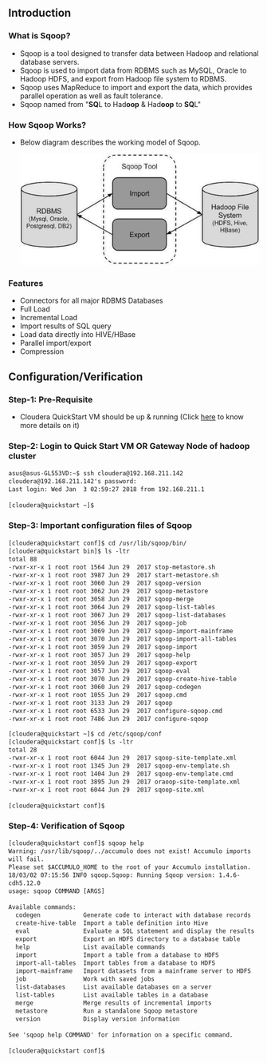 ## Introduction

### What is Sqoop?
* Sqoop is a tool designed to transfer data between Hadoop and relational database servers. 
* Sqoop is used to import data from RDBMS such as MySQL, Oracle to Hadoop HDFS, and export from Hadoop file system to RDBMS.
* Sqoop uses MapReduce to import and export the data, which provides parallel operation as well as fault tolerance.
* Sqoop named from "**SQ**L to Had**oop** & Had**oop** to **SQ**L"

### How Sqoop Works?
* Below diagram describes the working model of Sqoop.
    
  ![Alt text](_images/sqoop_work.jpg?raw=true "Sqoop Working Model")  

### Features
* Connectors for all major RDBMS Databases
* Full Load
* Incremental Load
* Import results of SQL query
* Load data directly into HIVE/HBase
* Parallel import/export
* Compression

## Configuration/Verification

### Step-1: Pre-Requisite
* Cloudera QuickStart VM should be up & running (Click [here](https://github.com/124938/learning-hadoop-vendors/tree/master/cloudera/_1_quickstart_vm/README.md) to know more details on it)
    
### Step-2: Login to Quick Start VM OR Gateway Node of hadoop cluster

~~~
asus@asus-GL553VD:~$ ssh cloudera@192.168.211.142
cloudera@192.168.211.142's password: 
Last login: Wed Jan  3 02:59:27 2018 from 192.168.211.1

[cloudera@quickstart ~]$
~~~

### Step-3: Important configuration files of Sqoop

~~~
[cloudera@quickstart conf]$ cd /usr/lib/sqoop/bin/
[cloudera@quickstart bin]$ ls -ltr
total 88
-rwxr-xr-x 1 root root 1564 Jun 29  2017 stop-metastore.sh
-rwxr-xr-x 1 root root 3987 Jun 29  2017 start-metastore.sh
-rwxr-xr-x 1 root root 3060 Jun 29  2017 sqoop-version
-rwxr-xr-x 1 root root 3062 Jun 29  2017 sqoop-metastore
-rwxr-xr-x 1 root root 3058 Jun 29  2017 sqoop-merge
-rwxr-xr-x 1 root root 3064 Jun 29  2017 sqoop-list-tables
-rwxr-xr-x 1 root root 3067 Jun 29  2017 sqoop-list-databases
-rwxr-xr-x 1 root root 3056 Jun 29  2017 sqoop-job
-rwxr-xr-x 1 root root 3069 Jun 29  2017 sqoop-import-mainframe
-rwxr-xr-x 1 root root 3070 Jun 29  2017 sqoop-import-all-tables
-rwxr-xr-x 1 root root 3059 Jun 29  2017 sqoop-import
-rwxr-xr-x 1 root root 3057 Jun 29  2017 sqoop-help
-rwxr-xr-x 1 root root 3059 Jun 29  2017 sqoop-export
-rwxr-xr-x 1 root root 3057 Jun 29  2017 sqoop-eval
-rwxr-xr-x 1 root root 3070 Jun 29  2017 sqoop-create-hive-table
-rwxr-xr-x 1 root root 3060 Jun 29  2017 sqoop-codegen
-rwxr-xr-x 1 root root 1055 Jun 29  2017 sqoop.cmd
-rwxr-xr-x 1 root root 3133 Jun 29  2017 sqoop
-rwxr-xr-x 1 root root 6533 Jun 29  2017 configure-sqoop.cmd
-rwxr-xr-x 1 root root 7486 Jun 29  2017 configure-sqoop
~~~

~~~
[cloudera@quickstart ~]$ cd /etc/sqoop/conf
[cloudera@quickstart conf]$ ls -ltr
total 28
-rwxr-xr-x 1 root root 6044 Jun 29  2017 sqoop-site-template.xml
-rwxr-xr-x 1 root root 1345 Jun 29  2017 sqoop-env-template.sh
-rwxr-xr-x 1 root root 1404 Jun 29  2017 sqoop-env-template.cmd
-rwxr-xr-x 1 root root 3895 Jun 29  2017 oraoop-site-template.xml
-rwxr-xr-x 1 root root 6044 Jun 29  2017 sqoop-site.xml

[cloudera@quickstart conf]$ 
~~~

### Step-4: Verification of Sqoop

~~~
[cloudera@quickstart conf]$ sqoop help
Warning: /usr/lib/sqoop/../accumulo does not exist! Accumulo imports will fail.
Please set $ACCUMULO_HOME to the root of your Accumulo installation.
18/03/02 07:15:56 INFO sqoop.Sqoop: Running Sqoop version: 1.4.6-cdh5.12.0
usage: sqoop COMMAND [ARGS]

Available commands:
  codegen            Generate code to interact with database records
  create-hive-table  Import a table definition into Hive
  eval               Evaluate a SQL statement and display the results
  export             Export an HDFS directory to a database table
  help               List available commands
  import             Import a table from a database to HDFS
  import-all-tables  Import tables from a database to HDFS
  import-mainframe   Import datasets from a mainframe server to HDFS
  job                Work with saved jobs
  list-databases     List available databases on a server
  list-tables        List available tables in a database
  merge              Merge results of incremental imports
  metastore          Run a standalone Sqoop metastore
  version            Display version information

See 'sqoop help COMMAND' for information on a specific command.

[cloudera@quickstart conf]$ 
~~~
